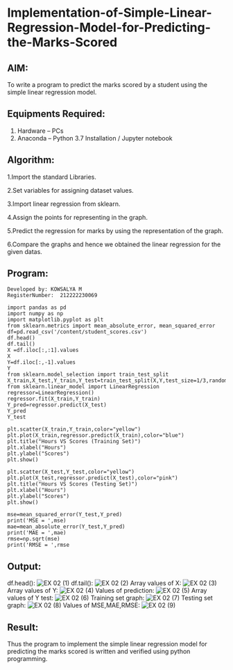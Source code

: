 # Implementation-of-Simple-Linear-Regression-Model-for-Predicting-the-Marks-Scored

## AIM:
To write a program to predict the marks scored by a student using the simple linear regression model.

## Equipments Required:
1. Hardware – PCs
2. Anaconda – Python 3.7 Installation / Jupyter notebook

## Algorithm:
1.Import the standard Libraries.

2.Set variables for assigning dataset values.

3.Import linear regression from sklearn.

4.Assign the points for representing in the graph.

5.Predict the regression for marks by using the representation of the graph.

6.Compare the graphs and hence we obtained the linear regression for the given datas.

## Program:
```Program to implement the simple linear regression model for predicting the marks scored.
Developed by: KOWSALYA M
RegisterNumber:  212222230069

import pandas as pd
import numpy as np
import matplotlib.pyplot as plt
from sklearn.metrics import mean_absolute_error, mean_squared_error
df=pd.read_csv('/content/student_scores.csv')
df.head()
df.tail()
X =df.iloc[:,:1].values
X
Y=df.iloc[:,-1].values
Y
from sklearn.model_selection import train_test_split
X_train,X_test,Y_train,Y_test=train_test_split(X,Y,test_size=1/3,random_state=0)
from sklearn.linear_model import LinearRegression
regressor=LinearRegression()
regressor.fit(X_train,Y_train)
Y_pred=regressor.predict(X_test)
Y_pred
Y_test

plt.scatter(X_train,Y_train,color="yellow")
plt.plot(X_train,regressor.predict(X_train),color="blue")
plt.title("Hours VS Scores (Training Set)")
plt.xlabel("Hours")
plt.ylabel("Scores")
plt.show()

plt.scatter(X_test,Y_test,color="yellow")
plt.plot(X_test,regressor.predict(X_test),color="pink")
plt.title("Hours VS Scores (Testing Set)")
plt.xlabel("Hours")
plt.ylabel("Scores")
plt.show()

mse=mean_squared_error(Y_test,Y_pred)
print('MSE = ',mse)
mae=mean_absolute_error(Y_test,Y_pred)
print('MAE = ',mae)
rmse=np.sqrt(mse)
print('RMSE = ',rmse
```
## Output:
df.head():
![EX 02 (1)](https://github.com/Kowsalyasathya/Implementation-of-Simple-Linear-Regression-Model-for-Predicting-the-Marks-Scored/assets/118671457/9c467cb5-90a8-49fc-bdb9-92d32d08ee5a)
df.tail():
![EX 02 (2)](https://github.com/Kowsalyasathya/Implementation-of-Simple-Linear-Regression-Model-for-Predicting-the-Marks-Scored/assets/118671457/04e557ae-60ff-438f-bd49-f6429072a357)
Array values of X:
![EX 02 (3)](https://github.com/Kowsalyasathya/Implementation-of-Simple-Linear-Regression-Model-for-Predicting-the-Marks-Scored/assets/118671457/48633c27-fd92-4e96-acd0-4edd51083c76)
Array values of Y:
![EX 02 (4)](https://github.com/Kowsalyasathya/Implementation-of-Simple-Linear-Regression-Model-for-Predicting-the-Marks-Scored/assets/118671457/5980e9b9-4029-48b3-8bed-4227d5c23434)
Values of prediction:
![EX 02 (5)](https://github.com/Kowsalyasathya/Implementation-of-Simple-Linear-Regression-Model-for-Predicting-the-Marks-Scored/assets/118671457/51d2232c-616a-4f3f-a30e-8e16deaa077f)
Array values of Y test:
![EX 02 (6)](https://github.com/Kowsalyasathya/Implementation-of-Simple-Linear-Regression-Model-for-Predicting-the-Marks-Scored/assets/118671457/827370af-56b4-4e0f-b97a-d31be2112f5a)
Training set graph:
![EX 02 (7)](https://github.com/Kowsalyasathya/Implementation-of-Simple-Linear-Regression-Model-for-Predicting-the-Marks-Scored/assets/118671457/54c869bd-b9bc-4e42-ab79-55a4f2137dc4)
Testing set graph:
![EX 02 (8)](https://github.com/Kowsalyasathya/Implementation-of-Simple-Linear-Regression-Model-for-Predicting-the-Marks-Scored/assets/118671457/1a4cdbfa-99e8-449e-99e5-2b6aa337404c)
Values of MSE,MAE,RMSE:
![EX 02 (9)](https://github.com/Kowsalyasathya/Implementation-of-Simple-Linear-Regression-Model-for-Predicting-the-Marks-Scored/assets/118671457/61e8a540-1c13-459e-b909-c1219b95453d)

## Result:

Thus the program to implement the simple linear regression model for predicting the marks scored is written and verified using python programming.
